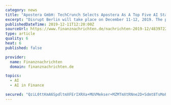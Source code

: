 ```yaml
---
category: news
title: "Apostera GmbH: TechCrunch Selects Apostera As A Top Five AI Startup For Disrupt Berlin 2019 Event"
excerpt: "Disrupt Berlin will take place on December 11-12, 2019. The program showcases outstanding early-stage enterprises across nine categories: AI/Machine Learning, Biotech/Healthtech, Blockchain, Fintech, Mobility, Privacy/Security, Retail/E-commerce, Robotics/IoT/Hardware, and CRM/Enterprise. This event brings together thousands of talented start ..."
publishedDateTime: 2019-12-11T12:20:00Z
sourceUrl: https://www.finanznachrichten.de/nachrichten-2019-12/48397225-apostera-gmbh-techcrunch-selects-apostera-as-a-top-five-ai-startup-for-disrupt-berlin-2019-event-200.htm
type: article
quality: 6
heat: 6
published: false

provider:
  name: Finanznachrichten
  domain: finanznachrichten.de

topics:
  - AI
  - AI in Finance

secured: "QziL0ttKmA6SpdltmXFErIXRXa+MUVMekser+MZMTmXtRNne2D+Sdmt8TsMoPjM28Op3MlLKtFzXIVetj2jlv2FHfYrf6nkag4m+N4nnRpMi1Sc/XpADjrGGy5ywit6D5jaY4TjQCzK3T3qbgzwYCzXxeMwVKDYlXIeVWwjuJrdFVzfc1VQ1whnNY0DtNswljHtxkHUkvmKDmwjp/VrL38dqAnmSBXxn7N0Sl0NME1hnK9+Vy4IUsNaMWO/ttLtMUZ8hAV2DIp9n8jtSlK6YtA==;sQp4tvDIkrPil/zgPz+XEQ=="
---
```


